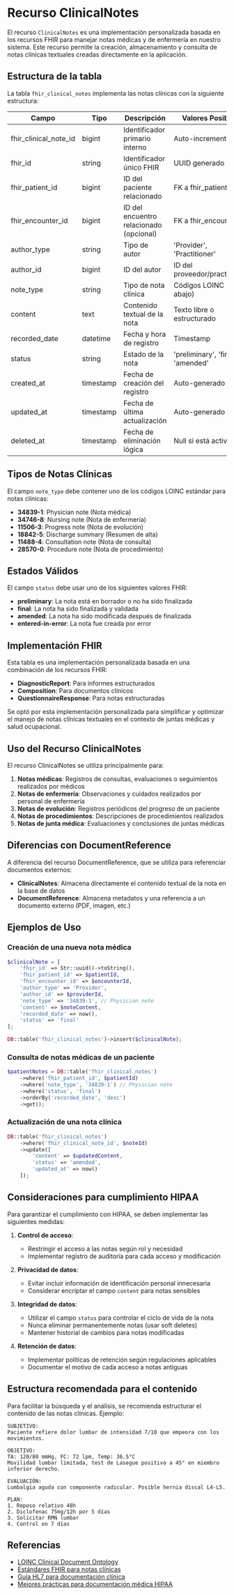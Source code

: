 # Recurso ClinicalNotes

El recurso `ClinicalNotes` es una implementación personalizada basada en los recursos FHIR para manejar notas médicas y de enfermería en nuestro sistema. Este recurso permite la creación, almacenamiento y consulta de notas clínicas textuales creadas directamente en la aplicación.

## Estructura de la tabla

La tabla `fhir_clinical_notes` implementa las notas clínicas con la siguiente estructura:

| Campo | Tipo | Descripción | Valores Posibles |
|-------|------|-------------|------------------|
| fhir_clinical_note_id | bigint | Identificador primario interno | Auto-incrementable |
| fhir_id | string | Identificador único FHIR | UUID generado |
| fhir_patient_id | bigint | ID del paciente relacionado | FK a fhir_patients |
| fhir_encounter_id | bigint | ID del encuentro relacionado (opcional) | FK a fhir_encounters |
| author_type | string | Tipo de autor | 'Provider', 'Practitioner' |
| author_id | bigint | ID del autor | ID del proveedor/practicante |
| note_type | string | Tipo de nota clínica | Códigos LOINC (ver abajo) |
| content | text | Contenido textual de la nota | Texto libre o estructurado |
| recorded_date | datetime | Fecha y hora de registro | Timestamp |
| status | string | Estado de la nota | 'preliminary', 'final', 'amended' |
| created_at | timestamp | Fecha de creación del registro | Auto-generado |
| updated_at | timestamp | Fecha de última actualización | Auto-generado |
| deleted_at | timestamp | Fecha de eliminación lógica | Null si está activo |

## Tipos de Notas Clínicas

El campo `note_type` debe contener uno de los códigos LOINC estándar para notas clínicas:

- **34839-1**: Physician note (Nota médica)
- **34746-8**: Nursing note (Nota de enfermería)
- **11506-3**: Progress note (Nota de evolución)
- **18842-5**: Discharge summary (Resumen de alta)
- **11488-4**: Consultation note (Nota de consulta)
- **28570-0**: Procedure note (Nota de procedimiento)

## Estados Válidos

El campo `status` debe usar uno de los siguientes valores FHIR:

- **preliminary**: La nota está en borrador o no ha sido finalizada
- **final**: La nota ha sido finalizada y validada
- **amended**: La nota ha sido modificada después de finalizada
- **entered-in-error**: La nota fue creada por error

## Implementación FHIR

Esta tabla es una implementación personalizada basada en una combinación de los recursos FHIR:
- **DiagnosticReport**: Para informes estructurados
- **Composition**: Para documentos clínicos
- **QuestionnaireResponse**: Para notas estructuradas

Se optó por esta implementación personalizada para simplificar y optimizar el manejo de notas clínicas textuales en el contexto de juntas médicas y salud ocupacional.

## Uso del Recurso ClinicalNotes

El recurso ClinicalNotes se utiliza principalmente para:

1. **Notas médicas**: Registros de consultas, evaluaciones o seguimientos realizados por médicos
2. **Notas de enfermería**: Observaciones y cuidados realizados por personal de enfermería
3. **Notas de evolución**: Registros periódicos del progreso de un paciente
4. **Notas de procedimientos**: Descripciones de procedimientos realizados
5. **Notas de junta médica**: Evaluaciones y conclusiones de juntas médicas

## Diferencias con DocumentReference

A diferencia del recurso DocumentReference, que se utiliza para referenciar documentos externos:

- **ClinicalNotes**: Almacena directamente el contenido textual de la nota en la base de datos
- **DocumentReference**: Almacena metadatos y una referencia a un documento externo (PDF, imagen, etc.)

## Ejemplos de Uso

### Creación de una nueva nota médica

```php
$clinicalNote = [
    'fhir_id' => Str::uuid()->toString(),
    'fhir_patient_id' => $patientId,
    'fhir_encounter_id' => $encounterId,
    'author_type' => 'Provider',
    'author_id' => $providerId,
    'note_type' => '34839-1', // Physician note
    'content' => $noteContent,
    'recorded_date' => now(),
    'status' => 'final'
];

DB::table('fhir_clinical_notes')->insert($clinicalNote);
```

### Consulta de notas médicas de un paciente

```php
$patientNotes = DB::table('fhir_clinical_notes')
    ->where('fhir_patient_id', $patientId)
    ->where('note_type', '34839-1') // Physician note
    ->where('status', 'final')
    ->orderBy('recorded_date', 'desc')
    ->get();
```

### Actualización de una nota clínica

```php
DB::table('fhir_clinical_notes')
    ->where('fhir_clinical_note_id', $noteId)
    ->update([
        'content' => $updatedContent,
        'status' => 'amended',
        'updated_at' => now()
    ]);
```

## Consideraciones para cumplimiento HIPAA

Para garantizar el cumplimiento con HIPAA, se deben implementar las siguientes medidas:

1. **Control de acceso**:
   - Restringir el acceso a las notas según rol y necesidad
   - Implementar registro de auditoría para cada acceso y modificación

2. **Privacidad de datos**:
   - Evitar incluir información de identificación personal innecesaria
   - Considerar encriptar el campo `content` para notas sensibles

3. **Integridad de datos**:
   - Utilizar el campo `status` para controlar el ciclo de vida de la nota
   - Nunca eliminar permanentemente notas (usar soft deletes)
   - Mantener historial de cambios para notas modificadas

4. **Retención de datos**:
   - Implementar políticas de retención según regulaciones aplicables
   - Documentar el motivo de cada acceso a notas antiguas

## Estructura recomendada para el contenido

Para facilitar la búsqueda y el análisis, se recomienda estructurar el contenido de las notas clínicas. Ejemplo:

```
SUBJETIVO:
Paciente refiere dolor lumbar de intensidad 7/10 que empeora con los movimientos.

OBJETIVO:
TA: 120/80 mmHg, FC: 72 lpm, Temp: 36.5°C
Movilidad lumbar limitada, test de Lasegue positivo a 45° en miembro inferior derecho.

EVALUACIÓN:
Lumbalgia aguda con componente radicular. Posible hernia discal L4-L5.

PLAN:
1. Reposo relativo 48h
2. Diclofenac 75mg/12h por 5 días
3. Solicitar RMN lumbar
4. Control en 7 días
```

## Referencias

- [LOINC Clinical Document Ontology](https://loinc.org/document-ontology/)
- [Estándares FHIR para notas clínicas](https://www.hl7.org/fhir/clinicalnotes.html)
- [Guía HL7 para documentación clínica](https://build.fhir.org/ig/HL7/US-Core/clinical-notes-guidance.html)
- [Mejores prácticas para documentación médica HIPAA](https://www.hhs.gov/hipaa/for-professionals/privacy/guidance/index.html) 
